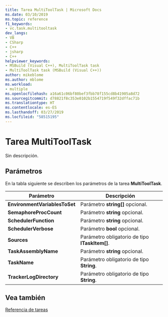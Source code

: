 ```yaml
---
title: Tarea MultiToolTask | Microsoft Docs
ms.date: 03/10/2019
ms.topic: reference
f1_keywords:
- vc.task.multitooltask
dev_langs:
- VB
- CSharp
- C++
- jsharp
- C++
helpviewer_keywords:
- MSBuild (Visual C++), MultiToolTask task
- MultiToolTask task (MSBuild (Visual C++))
author: mikeblome
ms.author: mblome
ms.workload:
- multiple
ms.openlocfilehash: a16a61c06bf80bef3fbb78f155cd8b41905a8d72
ms.sourcegitcommit: d78821f8c353e0102b1554719f549f32dffac71b
ms.translationtype: HT
ms.contentlocale: es-ES
ms.lasthandoff: 03/27/2019
ms.locfileid: "58515195"
---
```

# <a name="multitooltask-task"></a>Tarea MultiToolTask

Sin descripción.

## <a name="parameters"></a>Parámetros

En la tabla siguiente se describen los parámetros de la tarea **MultiToolTask**.

|Parámetro|Descripción|
|---------------|-----------------|
|**EnvironmentVariablesToSet**|Parámetro **string[]** opcional.|
|**SemaphoreProcCount**|Parámetro **string** opcional.|
|**SchedulerFunction**|Parámetro **string** opcional.|
|**SchedulerVerbose**|Parámetro **bool** opcional.|
|**Sources**|Parámetro obligatorio de tipo **ITaskItem[]**.|
|**TaskAssemblyName**|Parámetro **string** opcional.|
|**TaskName**|Parámetro obligatorio de tipo **String**.|
|**TrackerLogDirectory**|Parámetro obligatorio de tipo **String**.|

## <a name="see-also"></a>Vea también

[Referencia de tareas](../msbuild/msbuild-task-reference.md)